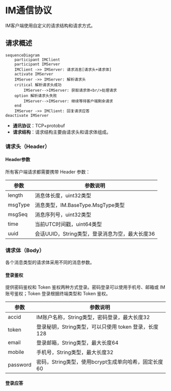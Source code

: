 # IM通信协议

IM客户端使用自定义的请求结构和请求方式。

## 请求概述

```mermaid
sequenceDiagram
    participant IMClient
    participant IMServer
    IMClient ->> IMServer: 请求消息[请求头+请求体]
    activate IMServer
    IMServer ->> IMServer: 解析请求头
    critical 解析请求头成功
        IMServer-->IMServer: 获取请求体<br/>处理请求
    option 解析请求头失败
        IMServer-->IMServer: 继续等待客户端剩余请求
    end
    IMServer ->> IMClient: 回复请求应答
deactivate IMServer
```

- **通讯协议**：TCP+protobuf
- **请求结构**：请求结构主要由请求头和请求体组成。

### 请求头（Header）

#### Header参数

所有客户端请求都需要携带 Header 参数：

| 参数      | 参数说明                          |
|---------|-------------------------------|
| length  | 消息体长度，uint32类型                |
| msgType | 消息类型，IM.BaseType.MsgType类型    |
| msgSeq  | 消息序列号，uint32类型                |
| time    | 当前UTC时间戳，uint64类型             |
| uuid    | 会话UUID，String类型，登录消息为空，最大长度36 |

### 请求体（Body）

各个消息类型的请求体采用不同的消息参数。

#### 登录鉴权

提供密码鉴权和 Token 鉴权两种方式登录。密码登录可以使用手机号、邮箱或 IM 账号鉴权；Token 登录根据终端类型和 Token 鉴权。

| 参数       | 参数说明                               |
|----------|------------------------------------|
| accid    | IM账户名称，String类型，密码登录，最大长度32        |
| token    | 登录秘钥，String类型，可以只使用 token 登录，长度128 |
| email    | 登录邮箱，String类型，最大长度64               |
| mobile   | 手机号，String类型，最大长度32                |
| password | 密码，String类型，使用bcrypt生成单向哈希，固定长度60  |

#### 登录应答

